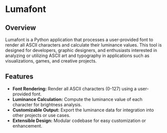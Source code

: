 # Lumafont

## Overview
Lumafont is a Python application that processes a user-provided font to render all ASCII characters and calculate their luminance values. This tool is designed for developers, graphic designers, and enthusiasts interested in analyzing or utilizing ASCII art and typography in applications such as visualizations, games, and creative projects.

## Features
- **Font Rendering:** Render all ASCII characters (0-127) using a user-provided font.
- **Luminance Calculation:** Compute the luminance value of each character for brightness analysis.
- **Customizable Output:** Export the luminance data for integration into other projects or use cases.
- **Extensible Design:** Modular codebase for easy customization or enhancement.